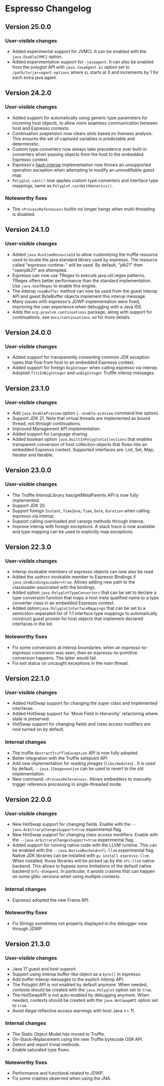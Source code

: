 # Espresso Changelog

## Version 25.0.0
### User-visible changes
* Added experimental support for JVMCI. It can be enabled with the `java.EnableJVMCI` option.
* Added experimentation support for `-javaagent`. It can also be enabled from the polyglot API with `java.JavaAgent.$i` option set to `/path/to/jar=agent-options` where `$i` starts at 0 and increments by 1 for each extra java agent.

## Version 24.2.0
### User-visible changes
* Added support for automatically using generic type parameters for incoming host objects, to allow more seamless communication between host and Espresso contexts.
* Continuation suspension now clears slots based on liveness analysis. This ensures the set of captured variables is predictable and deterministic.
* Custom type converters now always take precedence over built-in converters when passing objects from the host to the embedded Espresso context.
* Espresso's [hash interop](https://www.graalvm.org/truffle/javadoc/com/oracle/truffle/api/interop/InteropLibrary.html#hasHashEntries(java.lang.Object)) implementation now throws an unsupported operation exception when attempting to modify an unmodifiable guest map.
* `Polyglot.cast()` now applies custom type converters and interface type mappings, same as `Polyglot.castWithGenerics()`.
### Noteworthy fixes
* The `<ProcessReferences>` builtin no longer hangs when multi-threading is disabled.

## Version 24.1.0
### User-visible changes
* Added `java.RuntimeResourceId` to allow customizing the truffle resource used to locate the java standard library used by espresso.
  The resource called "espresso-runtime-<RuntimeResourceId>" will be used. By default, "jdk21" then "openjdk21" are attempted.
* Espresso can now use TRegex to execute java.util.regex patterns. TRegex offers better performance than the standard implementation. Use `java.UseTRegex` to enable this engine.
* The interop `readBuffer` method can now be used from the guest Interop API and guest ByteBuffer objects implement this interop message.
* Many issues with espresso's JDWP implementation were fixed, improving the user experience when debugging with a Java IDE.
* Adds the `org.graalvm.continuations` package, along with support for continuations. see `docs/continuations.md` for more details.

## Version 24.0.0
### User-visible changes
* Added support for transparently converting common JDK exception types that flow from host to an embedded Espresso context.
* Added support for foreign `BigInteger` when calling espresso via interop. Adopted `fitsInBigInteger` and `asBigInteger` Truffle interop messages.

## Version 23.1.0
### User-visible changes
* Add `java.EnablePreview` option (`--enable-preview` command line option).
* Support JDK 21.
  Note that virtual threads are implemented as bound thread, not through continuations.
* Improved Management API implementation.
* Added support for Language sharing.
* Added boolean option `java.BuiltInPolyglotCollections` that enables transparent conversion of host collection objects that flows into an embedded Espresso context. Supported interfaces are: List, Set, Map, Iterator and Iterable.

## Version 23.0.0
### User-visible changes
* The Truffle InteropLibrary has/getMetaParents API is now fully implemented.
* Support JDK 20.
* Support foreign `Instant`, `TimeZone`, `Time`, `Date`, `Duration` when calling espresso via interop.
* Support calling overloaded and varargs methods through interop.
* Improve interop with foreign exceptions. A stack trace is now available and type mapping can be used to explicitly map exceptions.

## Version 22.3.0
### User-visible changes
* Interop invokable members of espresso objects can now also be read.
* Added the `addPath` invokable member to Espresso Bindings if `java.UseBindingsLoader=true`. Allows adding new path to the classloader associated with the bindings.
* Added option `java.PolyglotTypeConverters` that can be set to declare a type conversion function that maps a host meta qualified name to a type converter class in an embedded Espresso context.
* Added option`java.PolyglotInterfaceMappings` that can be set to a semicolon-separated list of 1:1 interface type mappings to automatically construct guest proxies for host objects that implement declared interfaces in the list.

### Noteworthy fixes
* Fix some conversions at interop boundaries: when an espresso-to-espresso conversion was seen, then an espresso-to-primitive conversion happens. The latter would fail.  
* Fix exit status on uncaught exceptions in the main thread.

## Version 22.1.0
### User-visible changes
* Added HotSwap support for changing the super class and implemented interfaces.
* Added HotSwap support for 'Move Field in Hierarchy' refactoring where state is preserved.
* HotSwap support for changing fields and class access modifiers are now turned on by default.
### Internal changes
* The truffle `AbstractTruffleException` API is now fully adopted.
* Better integration with the Truffle safepoint API
* Add new implementation for reading jimages (`libs/modules`) . It is used by default, `--java.JImage=native` can be used to revert to the old implementation.
* New command: `<ProcessReferences>`. Allows embedders to manually trigger reference processing in single-threaded mode.

## Version 22.0.0
### User-visible changes
* New HotSwap support for changing fields. Enable with the `--java.ArbitraryChangesSupport=true` experimental flag.
* New HotSwap support for changing class access modifiers. Enable with the `--java.ArbitraryChangesSupport=true` experimental flag.
* Added support for running native code with the LLVM runtime. This can be enabled with the `--java.NativeBackend=nfi-llvm` experimental flag.
  Native JDK libraries can be installed with `gu install espresso-llvm`. When installed, those libraries will be picked up by the `nfi-llvm` native backend.
  This allows to bypass some limitations of the default native backend (`nfi-dlmopen`). In particular, it avoids crashes that can happen on some glibc versions when using multiple contexts.
### Internal changes
* Espresso adopted the new Frame API.
### Noteworthy fixes
* Fix Strings sometimes not properly displayed in the debugger view through JDWP


## Version 21.3.0
### User-visible changes
* Java 17 guest and host support.
* Support using interop buffer-like object as a `byte[]` in espresso.
* Add buffer interop messages to the explicit interop API.
* The Polyglot API is not enabled by default anymore. When needed, contexts should be created with the `java.Polyglot` option set to `true`.
* The HotSwapAPI is not auto-enabled by debugging anymore. When needed, contexts should be created with the `java.HotSwapAPI` option set to `true`.
* Avoid illegal reflective access warnings with host Java >= 11.
### Internal changes
* The Static Object Model has moved to Truffle.
* On-Stack-Replacement using the new Truffle bytecode OSR API.
* Detect and report trivial methods.
* Enable saturated type flows.
### Noteworthy fixes
* Performance and functional related to JDWP.
* Fix some crashes observed when using the JNA.
